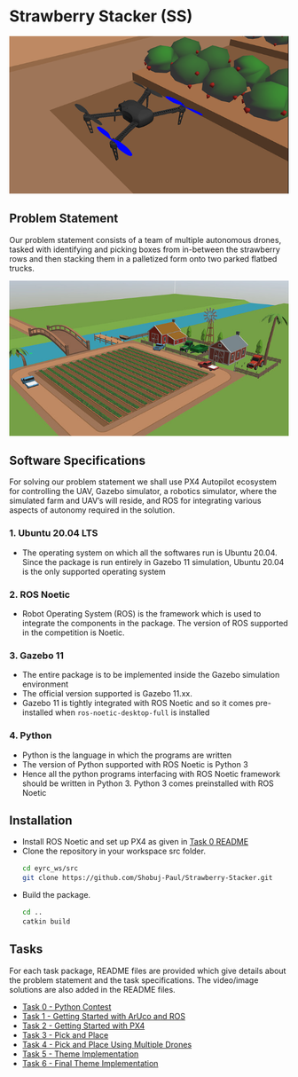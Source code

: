 # Strawberry Stacker (SS)

![](assets/edrone.png)

## Problem Statement

Our problem statement consists of a team of multiple autonomous drones, tasked with identifying and picking boxes from in-between the strawberry rows and then stacking them in a palletized form onto two parked flatbed trucks.

![](assets/arena.jpeg)

## Software Specifications
For solving our problem statement we shall use PX4 Autopilot ecosystem for controlling the UAV, Gazebo simulator, a robotics simulator, where the simulated farm and UAV’s will reside, and ROS for integrating various aspects of autonomy required in the solution.
### 1. Ubuntu 20.04 LTS
- The operating system on which all the softwares run is Ubuntu 20.04. Since the package is run entirely in Gazebo 11 simulation, Ubuntu 20.04 is the only supported operating system

### 2. ROS Noetic
- Robot Operating System (ROS) is the framework which is used to integrate the components in the package. The version of ROS supported in the competition is Noetic.

### 3. Gazebo 11
- The entire package is to be implemented inside the Gazebo simulation environment
- The official version supported is Gazebo 11.xx.
- Gazebo 11 is tightly integrated with ROS Noetic and so it comes pre-installed when ```ros-noetic-desktop-full``` is installed

### 4. Python
- Python is the language in which the programs are written
- The version of Python supported with ROS Noetic is Python 3
- Hence all the python programs interfacing with ROS Noetic framework should be written in Python 3. Python 3 comes preinstalled with ROS Noetic

## Installation
- Install ROS Noetic and set up PX4 as given in [Task 0 README](task_0/README.md)
- Clone the repository in your workspace src folder.
    ```bash
    cd eyrc_ws/src
    git clone https://github.com/Shobuj-Paul/Strawberry-Stacker.git
    ```
- Build the package.
    ```bash
    cd ..
    catkin build
    ```

## Tasks
For each task package, README files are provided which give details about the problem statement and the task specifications. 
The video/image solutions are also added in the README files.
- [Task 0 - Python Contest](task_0/README.md)
- [Task 1 - Getting Started with ArUco and ROS](task_1/README.md)
- [Task 2 - Getting Started with PX4](task_2/README.md)
- [Task 3 - Pick and Place](task_3/README.md)
- [Task 4 - Pick and Place Using Multiple Drones](task_4/README.md)
- [Task 5 - Theme Implementation](task_5/README.md)
- [Task 6 - Final Theme Implementation](task_6/README.md)
